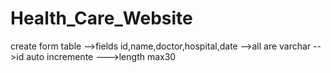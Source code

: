 # Health_Care_Website



create form table 
  -->fields id,name,doctor,hospital,date 
  -->all are varchar 
  -->id auto incremente
  --->length max30